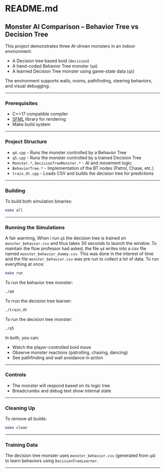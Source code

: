 # README.md

## Monster AI Comparison – Behavior Tree vs Decision Tree

This project demonstrates three AI-driven monsters in an indoor environment:

- A Decision tree based boid (`decision`)
- A hand-coded Behavior Tree monster (`q4`)
- A learned Decision Tree monster using game-state data (`q5`)

The environment supports walls, rooms, pathfinding, steering behaviors, and visual debugging.

---

### Prerequisites

- C++17 compatible compiler  
- [SFML](https://www.sfml-dev.org/) library for rendering  
- Make build system  

---

### Project Structure

- `q4.cpp` - Runs the monster controlled by a Behavior Tree
- `q5.cpp` - Runs the monster controlled by a trained Decision Tree
- `Monster.*`, `DecisionTreeMonster.*` - AI and movement logic
- `BehaviorTree.*` - Implementation of the BT nodes (Patrol, Chase, etc.)
- `train_dt.cpp` - Loads CSV and builds the decision tree for predictions

---

### Building

To build both simulation binaries:
```sh
make all
```

---

### Running the Simulations
A fair warnimg, When i run `q5` the decision tree is trained on `monster_behavior.csv` and thus takes 30 seconds to launch the window. To maintain the flow professor had asked, the file `q4` writes into a csv file named `monster_behavior_dummy.csv`. This was done in the interest of time and the file `monster_behavior.csv` was pre run to collect a lot of data.
To run everything at once:
```sh
make run
```

To run the behavior tree monster:
```sh
./q4
```
To rrun the decision tree learner:
```sh
./train_dt
```

To run the decision tree monster:
```sh
./q5
```

In both, you can:
- Watch the player-controlled boid move
- Observe monster reactions (patrolling, chasing, dancing)
- See pathfinding and wall avoidance in action

---

### Controls


- The monster will respond based on its logic tree
- Breadcrumbs and debug text show internal state

---

### Cleaning Up

To remove all builds:
```sh
make clean
```

---

### Training Data

The decision tree monster uses `monster_behavior.csv` (generated from `q4`) to learn behaviors using `DecisionTreeLearner`.

---
